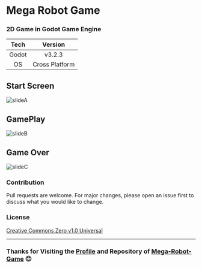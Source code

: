 # Mega Robot Game

### 2D Game in Godot Game Engine

|Tech | Version |
|:----:|:----:|
| Godot | v3.2.3 |
| OS | Cross Platform |

## Start Screen

![slideA](https://user-images.githubusercontent.com/69109482/165298047-c7687b04-0694-4e7b-8a14-df756cce53a8.png)

## GamePlay

![slideB](https://user-images.githubusercontent.com/69109482/165298053-71198455-f58a-4eee-9e27-730257fee5b2.png)

## Game Over
![slideC](https://user-images.githubusercontent.com/69109482/165298060-93e75d35-cc62-42d0-85e5-97c301496ef2.png)

### Contribution

Pull requests are welcome. For major changes, please open an issue first to discuss what you would like to change.

### License
[Creative Commons Zero v1.0 Universal](https://github.com/hashfx/Mega-Robot/blob/main/LICENSE)

----------

### Thanks for Visiting the  [Profile](https://github.com/hashfx)  and Repository of  [Mega-Robot-Game](https://github.com/hashfx/Mega-Robot/)  😊



